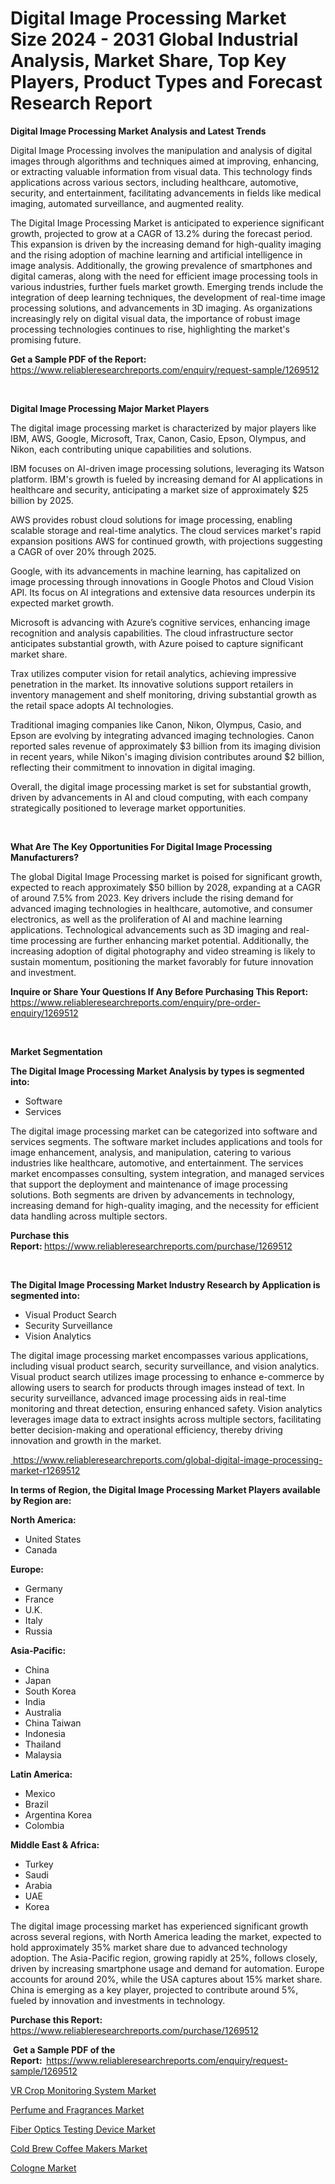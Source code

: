 <p><h1>Digital Image Processing Market Size 2024 - 2031 Global Industrial Analysis, Market Share, Top Key Players, Product Types and Forecast Research Report</h1></p><p><strong>Digital Image Processing Market Analysis and Latest Trends</strong></p>
<p><p>Digital Image Processing involves the manipulation and analysis of digital images through algorithms and techniques aimed at improving, enhancing, or extracting valuable information from visual data. This technology finds applications across various sectors, including healthcare, automotive, security, and entertainment, facilitating advancements in fields like medical imaging, automated surveillance, and augmented reality.</p><p>The Digital Image Processing Market is anticipated to experience significant growth, projected to grow at a CAGR of 13.2% during the forecast period. This expansion is driven by the increasing demand for high-quality imaging and the rising adoption of machine learning and artificial intelligence in image analysis. Additionally, the growing prevalence of smartphones and digital cameras, along with the need for efficient image processing tools in various industries, further fuels market growth. Emerging trends include the integration of deep learning techniques, the development of real-time image processing solutions, and advancements in 3D imaging. As organizations increasingly rely on digital visual data, the importance of robust image processing technologies continues to rise, highlighting the market's promising future.</p></p>
<p><strong>Get a Sample PDF of the Report:&nbsp;</strong> <a href="https://www.reliableresearchreports.com/enquiry/request-sample/1269512?utm_campaign=11&utm_medium=2&utm_source=Github&utm_content=ia&utm_term=11122024&utm_id=digital-image-processing">https://www.reliableresearchreports.com/enquiry/request-sample/1269512</a></p>
<p>&nbsp;</p>
<p><strong>Digital Image Processing Major Market Players</strong></p>
<p><p>The digital image processing market is characterized by major players like IBM, AWS, Google, Microsoft, Trax, Canon, Casio, Epson, Olympus, and Nikon, each contributing unique capabilities and solutions. </p><p>IBM focuses on AI-driven image processing solutions, leveraging its Watson platform. IBM's growth is fueled by increasing demand for AI applications in healthcare and security, anticipating a market size of approximately $25 billion by 2025.</p><p>AWS provides robust cloud solutions for image processing, enabling scalable storage and real-time analytics. The cloud services market's rapid expansion positions AWS for continued growth, with projections suggesting a CAGR of over 20% through 2025.</p><p>Google, with its advancements in machine learning, has capitalized on image processing through innovations in Google Photos and Cloud Vision API. Its focus on AI integrations and extensive data resources underpin its expected market growth.</p><p>Microsoft is advancing with Azure’s cognitive services, enhancing image recognition and analysis capabilities. The cloud infrastructure sector anticipates substantial growth, with Azure poised to capture significant market share.</p><p>Trax utilizes computer vision for retail analytics, achieving impressive penetration in the market. Its innovative solutions support retailers in inventory management and shelf monitoring, driving substantial growth as the retail space adopts AI technologies.</p><p>Traditional imaging companies like Canon, Nikon, Olympus, Casio, and Epson are evolving by integrating advanced imaging technologies. Canon reported sales revenue of approximately $3 billion from its imaging division in recent years, while Nikon's imaging division contributes around $2 billion, reflecting their commitment to innovation in digital imaging.</p><p>Overall, the digital image processing market is set for substantial growth, driven by advancements in AI and cloud computing, with each company strategically positioned to leverage market opportunities.</p></p>
<p>&nbsp;</p>
<p><strong>What Are The Key Opportunities For Digital Image Processing Manufacturers?</strong></p>
<p><p>The global Digital Image Processing market is poised for significant growth, expected to reach approximately $50 billion by 2028, expanding at a CAGR of around 7.5% from 2023. Key drivers include the rising demand for advanced imaging technologies in healthcare, automotive, and consumer electronics, as well as the proliferation of AI and machine learning applications. Technological advancements such as 3D imaging and real-time processing are further enhancing market potential. Additionally, the increasing adoption of digital photography and video streaming is likely to sustain momentum, positioning the market favorably for future innovation and investment.</p></p>
<p><strong>Inquire or Share Your Questions If Any Before Purchasing This Report:</strong> <a href="https://www.reliableresearchreports.com/enquiry/pre-order-enquiry/1269512?utm_campaign=11&utm_medium=2&utm_source=Github&utm_content=ia&utm_term=11122024&utm_id=digital-image-processing">https://www.reliableresearchreports.com/enquiry/pre-order-enquiry/1269512</a></p>
<p>&nbsp;</p>
<p><strong>Market Segmentation</strong></p>
<p><strong>The Digital Image Processing Market Analysis by types is segmented into:</strong></p>
<p><ul><li>Software</li><li>Services</li></ul></p>
<p><p>The digital image processing market can be categorized into software and services segments. The software market includes applications and tools for image enhancement, analysis, and manipulation, catering to various industries like healthcare, automotive, and entertainment. The services market encompasses consulting, system integration, and managed services that support the deployment and maintenance of image processing solutions. Both segments are driven by advancements in technology, increasing demand for high-quality imaging, and the necessity for efficient data handling across multiple sectors.</p></p>
<p><strong>Purchase this Report:&nbsp;</strong><a href="https://www.reliableresearchreports.com/purchase/1269512?utm_campaign=11&utm_medium=2&utm_source=Github&utm_content=ia&utm_term=11122024&utm_id=digital-image-processing">https://www.reliableresearchreports.com/purchase/1269512</a></p>
<p>&nbsp;</p>
<p><strong>The Digital Image Processing Market Industry Research by Application is segmented into:</strong></p>
<p><ul><li>Visual Product Search</li><li>Security Surveillance</li><li>Vision Analytics</li></ul></p>
<p><p>The digital image processing market encompasses various applications, including visual product search, security surveillance, and vision analytics. Visual product search utilizes image processing to enhance e-commerce by allowing users to search for products through images instead of text. In security surveillance, advanced image processing aids in real-time monitoring and threat detection, ensuring enhanced safety. Vision analytics leverages image data to extract insights across multiple sectors, facilitating better decision-making and operational efficiency, thereby driving innovation and growth in the market.</p></p>
<p><a href="https://www.reliableresearchreports.com/global-digital-image-processing-market-r1269512?utm_campaign=11&utm_medium=2&utm_source=Github&utm_content=ia&utm_term=11122024&utm_id=digital-image-processing">&nbsp;https://www.reliableresearchreports.com/global-digital-image-processing-market-r1269512</a></p>
<p><strong>In terms of Region, the Digital Image Processing Market Players available by Region are:</strong></p>
<p>
    <p> <strong> North America: </strong>
        <ul>
            <li>United States</li>
            <li>Canada</li>
        </ul>
        </p> 
    <p> <strong> Europe: </strong>
        <ul>
            <li>Germany</li>
            <li>France</li>
            <li>U.K.</li>
            <li>Italy</li>
            <li>Russia</li>
        </ul>
        </p> 
    <p> <strong> Asia-Pacific: </strong>
        <ul>
            <li>China</li>
            <li>Japan</li>
            <li>South Korea</li>
            <li>India</li>
            <li>Australia</li>
            <li>China Taiwan</li>
            <li>Indonesia</li>
            <li>Thailand</li>
            <li>Malaysia</li>
        </ul>
        </p> 
    <p> <strong> Latin America: </strong>
        <ul>
            <li>Mexico</li>
            <li>Brazil</li>
            <li>Argentina Korea</li>
            <li>Colombia</li>
        </ul>
        </p> 
    <p> <strong> Middle East & Africa: </strong>
        <ul>
            <li>Turkey</li>
            <li>Saudi</li>
            <li>Arabia</li>
            <li>UAE</li>
            <li>Korea</li>
        </ul>
    </p>
    </p>
<p><p>The digital image processing market has experienced significant growth across several regions, with North America leading the market, expected to hold approximately 35% market share due to advanced technology adoption. The Asia-Pacific region, growing rapidly at 25%, follows closely, driven by increasing smartphone usage and demand for automation. Europe accounts for around 20%, while the USA captures about 15% market share. China is emerging as a key player, projected to contribute around 5%, fueled by innovation and investments in technology.</p></p>
<p><strong>Purchase this Report: </strong><a href="https://www.reliableresearchreports.com/purchase/1269512?utm_campaign=11&utm_medium=2&utm_source=Github&utm_content=ia&utm_term=11122024&utm_id=digital-image-processing">https://www.reliableresearchreports.com/purchase/1269512</a></p>
<p>&nbsp;<strong>Get a Sample PDF of the Report:&nbsp;&nbsp;</strong><a href="https://www.reliableresearchreports.com/enquiry/request-sample/1269512?utm_campaign=11&utm_medium=2&utm_source=Github&utm_content=ia&utm_term=11122024&utm_id=digital-image-processing">https://www.reliableresearchreports.com/enquiry/request-sample/1269512</a></p>
<p><strong></strong></p>
<p><p><a href="https://github.com/gukenneth26571/Market-Research-Report-List-1/blob/main/vr-crop-monitoring-system-market.md?utm_campaign=11&utm_medium=2&utm_source=Github&utm_content=ia&utm_term=11122024&utm_id=digital-image-processing">VR Crop Monitoring System Market</a></p><p><a href="https://www.linkedin.com/pulse/sus-genius-market-wq1cf?utm_campaign=11&utm_medium=2&utm_source=Github&utm_content=ia&utm_term=11122024&utm_id=digital-image-processing">Perfume and Fragrances Market</a></p><p><a href="https://github.com/ChiragRp1/Market-Research-Report-List-6/blob/main/fiber-optics-testing-device-market.md?utm_campaign=11&utm_medium=2&utm_source=Github&utm_content=ia&utm_term=11122024&utm_id=digital-image-processing">Fiber Optics Testing Device Market</a></p><p><a href="https://www.linkedin.com/pulse/cold-brew-coffee-makers-market-expected-grow-impressive-cagr-njc3e?utm_campaign=11&utm_medium=2&utm_source=Github&utm_content=ia&utm_term=11122024&utm_id=digital-image-processing">Cold Brew Coffee Makers Market</a></p><p><a href="https://www.linkedin.com/pulse/cologne-market-essentials-key-players-demand-drivers-roi-potential-gbzae?utm_campaign=11&utm_medium=2&utm_source=Github&utm_content=ia&utm_term=11122024&utm_id=digital-image-processing">Cologne Market</a></p></p>